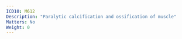 ```yaml
---
ICD10: M612
Description: "Paralytic calcification and ossification of muscle"
Matters: No
Weight: 0
---
```

